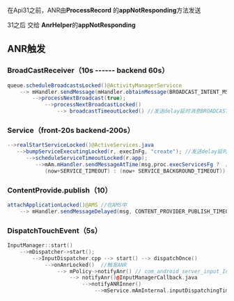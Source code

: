 在Api31之前，ANR由**ProcessRecord** 的**appNotResponding**方法发送

31之后 交给 **AnrHelper**的**appNotResponding**



## ANR触发

### BroadCastReceiver（10s ------ backend 60s）

```java
queue.scheduleBroadcastsLocked()@ActivityManagerServicce
	--> mHandler.sendMessage(mHandler.obtainMessage(BROADCAST_INTENT_MSG, this)); //BroadCastQueue
		-->processNextBroadcast(true);
			-->processNextBroadcastLocked()
                --> broadcastTimeoutLocked() //发送delay延时消息BROADCAST_TIMEOUT_MSG
```



### Service（front-20s   backend-200s）

```java
-->realStartServiceLocked()@ActiveServices.java
   -->bumpServiceExecutingLocked(r, execInFg, "create"); //发送delay延时消息
	  -->scheduleServiceTimeoutLocked(r.app);
		 -->mAm.mHandler.sendMessageAtTime(msg,proc.execServicesFg ?  //当超时后仍没有remove该SERVICE_TIMEOUT_MSG消息，则执行service Timeout流程
            (now+SERVICE_TIMEOUT) : (now+ SERVICE_BACKGROUND_TIMEOUT));
```



### ContentProvide.publish（10）

```java
attachApplicationLocked()@AMS //在AMS中
    --> mHandler.sendMessageDelayed(msg, CONTENT_PROVIDER_PUBLISH_TIMEOUT); //发送delay延时消息
```



### DispatchTouchEvent（5s）

```c++
InputManager::start()
    -->mDispatcher->start();
    	-->InputDispatcher.cpp --> start() --> dispatchOnce()
    		-->onAnrLocked()  //触发ANR
            	--> mPolicy->notifyAnr() // com_android_server_input_InputManagerService.cpp
            		--> notifyAnr()@InputManagerCallback.java
            			-->notifyANRInner()
            				-->mService.mAmInternal.inputDispatchingTimedOut()// AMS 触发ANR
            
```

